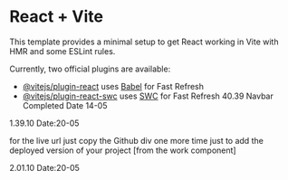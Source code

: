 # React + Vite

This template provides a minimal setup to get React working in Vite with HMR and some ESLint rules.

Currently, two official plugins are available:

- [@vitejs/plugin-react](https://github.com/vitejs/vite-plugin-react/blob/main/packages/plugin-react/README.md) uses [Babel](https://babeljs.io/) for Fast Refresh
- [@vitejs/plugin-react-swc](https://github.com/vitejs/vite-plugin-react-swc) uses [SWC](https://swc.rs/) for Fast Refresh
40.39 Navbar Completed Date 14-05

1.39.10 Date:20-05

for the live url just copy the Github div one more time just to add the deployed version of your project [from the work component]

2.01.10 Date:20-05